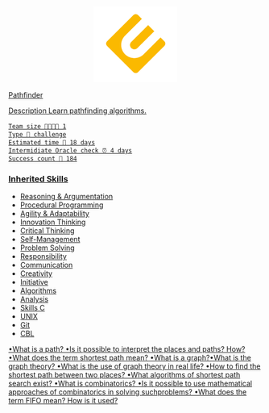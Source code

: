<p align="center">
    <a href="https://uk.wikipedia.org/wiki/UNIT_Factory" target="_blank">
    <img src="https://github.com/sator4iiik/sator4iiik/blob/main/images/UnitLogo.png?raw=true" height="150px" alt="UnitLogo">
</p>
    

Pathfinder

Description
Learn pathfinding algorithms.


```
Team size 👩‍💻👨‍💻 1
Type 📌 challenge
Estimated time 📆 18 days
Intermidiate Oracle check ⏰ 4 days
Success count 💯 184
```


### Inherited Skills

* Reasoning & Argumentation
* Procedural Programming
* Agility & Adaptability
* Innovation Thinking
* Critical Thinking
* Self-Management
* Problem Solving
* Responsibility
* Communication
* Creativity
* Initiative
* Algorithms
* Analysis
* Skills C
* UNIX
* Git
* CBL


•What is a path?
•Is it possible to interpret the places and paths? How?
•What does the term shortest path mean?
•What is a graph?•What is the graph theory?
•What is the use of graph theory in real life?
•How to find the shortest path between two places?
•What algorithms of shortest path search exist?
•What is combinatorics?
•Is it possible to use mathematical approaches of combinatorics in solving suchproblems?
•What does the term FIFO mean? How is it used?

